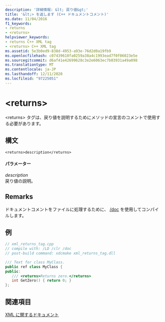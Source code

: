 ```yaml
---
description: '詳細情報: &lt; 戻り値&gt;'
title: '&lt;> を返します (C++ ドキュメントコメント)'
ms.date: 11/04/2016
f1_keywords:
- returns
- <returns>
helpviewer_keywords:
- returns C++ XML tag
- <returns> C++ XML tag
ms.assetid: 5e3b0ed9-838d-4953-a93e-76d2d0a19fb9
ms.openlocfilehash: c07439610fa0259a38a4c1993ead7f0f06023e5e
ms.sourcegitcommit: d6af41e42699628c3e2e6063ec7b03931a49a098
ms.translationtype: MT
ms.contentlocale: ja-JP
ms.lasthandoff: 12/11/2020
ms.locfileid: "97225051"
---
```

# <a name="ltreturnsgt"></a>&lt;returns&gt;

\<returns> タグは、戻り値を説明するためにメソッドの宣言のコメントで使用する必要があります。

## <a name="syntax"></a>構文

```
<returns>description</returns>
```

#### <a name="parameters"></a>パラメーター

*description*<br/>
戻り値の説明。

## <a name="remarks"></a>Remarks

ドキュメントコメントをファイルに処理するために、 [/doc](doc-process-documentation-comments-c-cpp.md) を使用してコンパイルします。

## <a name="example"></a>例

```cpp
// xml_returns_tag.cpp
// compile with: /LD /clr /doc
// post-build command: xdcmake xml_returns_tag.dll

/// Text for class MyClass.
public ref class MyClass {
public:
   /// <returns>Returns zero.</returns>
   int GetZero() { return 0; }
};
```

## <a name="see-also"></a>関連項目

[XML に関するドキュメント](xml-documentation-visual-cpp.md)
